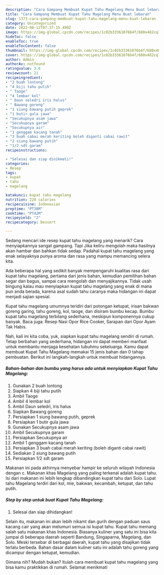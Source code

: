 ```yaml
---
description: "Cara Gampang Membuat Kupat Tahu Magelang Menu Buat lebaran"
title: "Cara Gampang Membuat Kupat Tahu Magelang Menu Buat lebaran"
slug: 1373-cara-gampang-membuat-kupat-tahu-magelang-menu-buat-lebaran
category: Uncategorized
date: 2022-08-12T07:37:15.499Z
image: https://img-global.cpcdn.com/recipes/1c02b33361076b4f/680x482cq70/kupat-tahu-magelang-foto-resep-utama.jpg
hideToc: false
enableToc: true
enableTocContent: false
thumbnail: https://img-global.cpcdn.com/recipes/1c02b33361076b4f/680x482cq70/kupat-tahu-magelang-foto-resep-utama.jpg
cover: https://img-global.cpcdn.com/recipes/1c02b33361076b4f/680x482cq70/kupat-tahu-magelang-foto-resep-utama.jpg
author: Admin
authorAv: notfound
ratingvalue: 3.6
reviewcount: 21
recipeingredient:
- "2 buah lontong"
- "4 biji tahu putih"
- " Taoge"
- "4 lembar kol"
- " Daun seledri iris halus"
- " Bawang goreng"
- "1 siung bawang putih geprek"
- "1 butir gula jawa"
- "Secukupnya asam jawa"
- "Secukupnya garam"
- "Secukupnya air"
- "1 genggam kacang tanah"
- "3 buah cabai merah keriting boleh diganti cabai rawit"
- "2 siung bawang putih"
- "1/2 sdt garam"
recipeinstructions:

- "Selesai dan siap dinikmati!"
categories:
- Resep
tags:
- kupat
- tahu
- magelang

katakunci: kupat tahu magelang 
nutrition: 220 calories
recipecuisine: Indonesian
preptime: "PT38M"
cooktime: "PT42M"
recipeyield: "2"
recipecategory: Dessert

---
```



Sedang mencari ide resep kupat tahu magelang yang menarik? Cara menyiapkannya sangat gampang. Tapi Jika keliru mengolah maka hasilnya akan hambar dan bahkan tidak sedap. Padahal kupat tahu magelang yang enak selayaknya punya aroma dan rasa yang mampu memancing selera kita.


Ada beberapa hal yang sedikit banyak mempengaruhi kualitas rasa dari kupat tahu magelang, pertama dari jenis bahan, kemudian pemilihan bahan segar dan bagus, sampai cara mengolah dan menyajikannya. Tidak usah bingung kalau mau menyiapkan kupat tahu magelang yang enak di mana pun anda berada, karena asal sudah tahu caranya maka hidangan ini dapat menjadi sajian spesial.

Kupat tahu magelang umumnya teridiri dari potongan ketupat, irisan bakwan goreng garing, tahu goreng, kol, taoge, dan disiram bumbu kecap. Bumbu kupat tahu magelang terbilang sederhana, meskipun komponennya cukup banyak. Baca juga: Resep Nasi Opor Rice Cooker, Sarapan dari Opor Ayam Tak Habis.


Nah, kali ini kita coba, yuk, siapkan kupat tahu magelang sendiri di rumah. Tetap berbahan yang sederhana, hidangan ini dapat memberi manfaat untuk membantu menjaga kesehatan tubuhmu sekeluarga. Kamu dapat membuat Kupat Tahu Magelang memakai 15 jenis bahan dan 0 tahap pembuatan. Berikut ini langkah-langkah untuk membuat hidangannya.

<!--inarticleads1-->

##### Bahan-bahan dan bumbu yang harus ada untuk menyiapkan Kupat Tahu Magelang:

1. Gunakan 2 buah lontong
1. Siapkan 4 biji tahu putih
1. Ambil  Taoge
1. Ambil 4 lembar kol
1. Ambil  Daun seledri, iris halus
1. Siapkan  Bawang goreng
1. Persiapkan 1 siung bawang putih, geprek
1. Persiapkan 1 butir gula jawa
1. Gunakan Secukupnya asam jawa
1. Ambil Secukupnya garam
1. Persiapkan Secukupnya air
1. Ambil 1 genggam kacang tanah
1. Persiapkan 3 buah cabai merah keriting (boleh diganti cabai rawit)
1. Sediakan 2 siung bawang putih
1. Persiapkan 1/2 sdt garam


Makanan ini pada akhirnya menyebar hampir ke seluruh wilayah Indonesia dengan c. Makanan khas Magelang yang paling terkenal adalah kupat tahu. Isi dari makanan ini lebih lengkap dibandingkan kupat tahu dari Solo. Lupat tahu Magelang terdiri dari kol, mie, bakwan, kecambah, ketupat, dan tahu putih. 

<!--inarticleads2-->

##### Step by step untuk buat Kupat Tahu Magelang:


1. Selesai dan siap dihidangkan!

Selain itu, makanan ini akan lebih nikamt dan gurih dengan paduan saus kacang cair yang akan melumuri semua isi kupat tahu. Kupat tahu memang salah satu makanan khas Indonesia. Biasanya kuliner yang satu ini bisa kita jumpai di beberapa daerah seperti Bandung, Singaparna, Magelang, dan Solo. Meski tersebar di berbagai daerah, kupat tahu yang disajikan tidak terlalu berbeda. Bahan dasar dalam kuliner satu ini adalah tahu goreng yang dicampur dengan ketupat, kemudian. 

Gimana nih? Mudah bukan? Itulah cara membuat kupat tahu magelang yang bisa kamu praktikkan di rumah. Selamat menikmati
